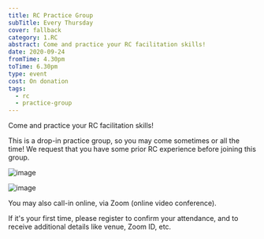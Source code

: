 ```yaml
---
title: RC Practice Group
subTitle: Every Thursday
cover: fallback
category: 1.RC
abstract: Come and practice your RC facilitation skills!
date: 2020-09-24
fromTime: 4.30pm
toTime: 6.30pm
type: event
cost: On donation
tags:
  - rc
  - practice-group
---
```


Come and practice your RC facilitation skills!

This is a drop-in practice group, so you may come sometimes or all the time! We request that you have some prior RC experience before joining this group.

![image](/content-assets/rc-practice-group/rc-practice-group-1_1200X700.jpg)

![image](/content-assets/rc-practice-group/rc-practice-group-2_1600X900.jpg)

You may also call-in online, via Zoom (online video conference).

If it's your first time, please register to confirm your attendance, and to receive additional details like venue, Zoom ID, etc.
